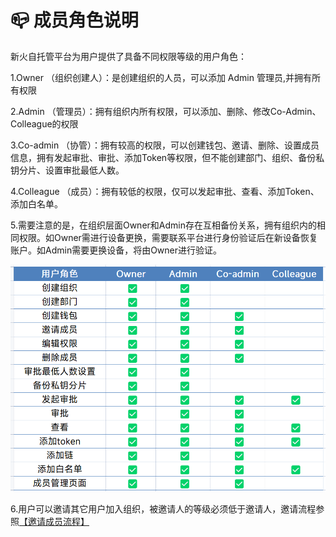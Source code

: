 # 📪 成员角色说明

新火自托管平台为用户提供了具备不同权限等级的用户角色：

1.Owner （组织创建人）：是创建组织的人员，可以添加 Admin 管理员,并拥有所有权限

2.Admin （管理员）：拥有组织内所有权限，可以添加、删除、修改Co-Admin、Colleague的权限

3.Co-admin （协管）：拥有较高的权限，可以创建钱包、邀请、删除、设置成员信息，拥有发起审批、审批、添加Token等权限，但不能创建部门、组织、备份私钥分片、设置审批最低人数。

4.Colleague （成员）：拥有较低的权限，仅可以发起审批、查看、添加Token、添加白名单。

5.需要注意的是，在组织层面Owner和Admin存在互相备份关系，拥有组织内的相同权限。如Owner需进行设备更换，需要联系平台进行身份验证后在新设备恢复账户。如Admin需要更换设备，将由Owner进行验证。

![](<../images/assets/image (75).png>)

6.用户可以邀请其它用户加入组织，被邀请人的等级必须低于邀请人，邀请流程参照[【邀请成员流程】](invite-members.md)
